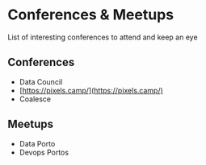 # Conferences & Meetups

List of interesting conferences to attend and keep an eye

## Conferences

- Data Council
- [https://pixels.camp/](https://pixels.camp/)
- Coalesce

## Meetups

- Data Porto
- Devops Portos
